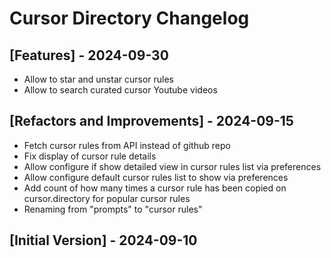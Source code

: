 # Cursor Directory Changelog

## [Features] - 2024-09-30

- Allow to star and unstar cursor rules
- Allow to search curated cursor Youtube videos

## [Refactors and Improvements] - 2024-09-15

- Fetch cursor rules from API instead of github repo
- Fix display of cursor rule details
- Allow configure if show detailed view in cursor rules list via preferences
- Allow configure default cursor rules list to show via preferences
- Add count of how many times a cursor rule has been copied on cursor.directory for popular cursor rules
- Renaming from "prompts" to "cursor rules"

## [Initial Version] - 2024-09-10

